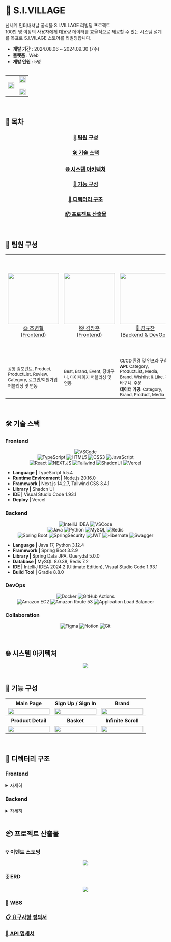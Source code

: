 # 🛒 S.I.VILLAGE
신세계 인터내셔날 공식몰 S.I.VILLAGE 리빌딩 프로젝트 <br>
100만 명 이상의 사용자에게 대용량 데이터를 효율적으로 제공할 수 있는 시스템 설계를 목표로 S.I.VILAGE 스토어를 리빌딩합니다.

- **개발 기간** : 2024.08.06 ~ 2024.09.30 (7주)
- **플랫폼** : Web
- **개발 인원** : 5명 <br><br>

<table align="center">
  <tbody align="center"> 
    <tr>
      <td align="center" valign="middle" width="50%">
        <img width="100%" src="./readme-assets/thumbnail.png"  />
      </td>
      <td align="center" valign="middle" width="50%">
        <div style="display: inline-block; text-align: center;">
          <img width="100%" src="./readme-assets/service_access_qr.png" /> <br><br>
          <img width="100%" src="./readme-assets/service_access_qr.png" />
        </div>
      </td>
    </tr>
  </tbody>
</table> <br>


## 🔎 목차
<div align="center">

### <a href="#developers">🌟 팀원 구성</a>
### <a href="#techStack">🛠️ 기술 스택</a>
### <a href="#systemArchitecture">🌐 시스템 아키텍처</a>
### <a href="#skills">📲 기능 구성</a>
### <a href="#directories">📂 디렉터리 구조</a>
### <a href="#projectDeliverables">📦 프로젝트 산출물</a>
</div>
<br>

## 🌟 팀원 구성
<a name="developers"></a>
<div align="center">
<table>
    <tr>
        <td height="320px" align="center"> <a href="https://github.com/bbang7">
            <img src="./readme-assets/jo-byeong-cheol.png" width="160px" /> <br> 🌞 조병철 <br>(Frontend) </a> <br></td>
        <td height="320px" align="center"> <a href="https://github.com/jangdebug">
            <img src="./readme-assets/kim-jang-hoon.png" width="160px" /> <br> 🐱 김장훈 <br>(Frontend) </a> <br></td>
        <td height="320px" align="center"> <a href="https://github.com/gyudol">
            <img src="./readme-assets/kim-gyu-chan.png" width="160px" /> <br> 🐹 김규찬 <br>(Backend & DevOps) </a> <br></td>
        <td height="320px" align="center"> <a href="https://github.com/aidzero01">
            <img src="./readme-assets/kim-seong-soo.png" width="160px" /> <br> 😈 김성수 <br>(Backend) </a> <br></td>
        <td height="320px" align="center"> <a href="https://github.com/everydayday">
            <img src="./readme-assets/kim-dae-hee.png" width="160px" /> <br> 👨🏻‍💻 김대희 <br>(Backend) </a> <br></td>
    </tr>
    <tr>
      <td width="160px">
        <sub>
          공통 컴포넌트, Product, ProductList, Review, Category, 로그인/회원가입 퍼블리싱 및 연동
        </sub>
      </td>
      <td width="160px">
        <sub>
          Best, Brand, Event, 장바구니, 마이페이지 퍼블리싱 및 연동
        </sub>
      </td>
      <td width="160px">
        <sub>
        CI/CD 환경 및 인프라 구축 <br>
        <strong>API</strong>: Category, ProductList, Media, Brand, Wishlist & Like, 장바구니, 주문 <br>
        <strong>데이터 가공</strong>: Category, Brand, Product, Media
        </sub>
      </td>
      <td width="160px">
        <sub>
          Spring Security, JWT <br>
          <strong>API</strong>: Review, Statistics, 로그인/회원가입, 마이페이지 <br>
        <strong>데이터 가공</strong>: Review
        </sub>
        </sub>
      </td>
      <td width="160px">
        <sub>
          <strong>API</strong>: Product, Product Option <br>
        <strong>데이터 가공</strong>: ProductOption
      </td>
    </tr>
</table>
</div>
<br>

## 🛠️ 기술 스택
<a name="techStack"></a>
### Frontend

<div align="center">

![VSCode](https://img.shields.io/badge/VisualStudioCode-007ACC?style=for-the-badge&logo=VisualStudioCode&logoColor=white)<br>
![TypeScript](https://img.shields.io/badge/TypeScript-007ACC?style=for-the-badge&logo=typescript&logoColor=white)
![HTML5](https://img.shields.io/badge/html5-%23E34F26.svg?style=for-the-badge&logo=html5&logoColor=white)
![CSS3](https://img.shields.io/badge/css3-%231572B6.svg?style=for-the-badge&logo=css3&logoColor=white)
![JavaScript](https://img.shields.io/badge/javascript-F7DF1E?style=for-the-badge&logo=javascript&logoColor=white)<br>
![React](https://img.shields.io/badge/react-61DAFB?style=for-the-badge&logo=react&logoColor=white)
![NEXT.JS](https://img.shields.io/badge/Next.js-000000?style=for-the-badge&logo=Next.js&logoColor=white)
![Tailwind](https://img.shields.io/badge/TailwindCSS-06B6D4?style=for-the-badge&logo=TailwindCSS&logoColor=white)
![ShadcnUI](https://img.shields.io/badge/shadcnui-000000.svg?style=for-the-badge&logo=shadcnui&logoColor=#000000)
![Vercel](https://img.shields.io/badge/vercel-%23000000.svg?style=for-the-badge&logo=vercel&logoColor=white)
</div>

- **Language |** TypeScript 5.5.4
- **Runtime Environment |** Node.js 20.16.0
- **Framework |** Next.js 14.2.7, Tailwind CSS 3.4.1
- **Library |** Shadcn UI
- **IDE |** Visual Studio Code 1.93.1
- **Deploy |** Vercel

### Backend
<div align="center">

![IntelliJ IDEA](https://img.shields.io/badge/intellijidea-000000.svg?&style=for-the-badge&logo=intellijidea&logoColor=white)
![VSCode](https://img.shields.io/badge/VisualStudioCode-007ACC?style=for-the-badge&logo=VisualStudioCode&logoColor=white)<br>
![Java](https://img.shields.io/badge/java-%23ED8B00.svg?style=for-the-badge&logo=openjdk&logoColor=white)
![Python](https://img.shields.io/badge/python-3670A0?style=for-the-badge&logo=python&logoColor=ffdd54)
![MySQL](https://img.shields.io/badge/MySQL-4479A1.svg?&style=for-the-badge&logo=MySQL&logoColor=white)
![Redis](https://img.shields.io/badge/redis-%23DD0031.svg?style=for-the-badge&logo=redis&logoColor=white)<br>
![Spring Boot](https://img.shields.io/badge/springboot-6DB33F.svg?&style=for-the-badge&logo=springboot&logoColor=white)
![SpringSecurity](https://img.shields.io/badge/springsecurity-6DB33F?style=for-the-badge&logo=springsecurity&logoColor=white)
![JWT](https://img.shields.io/badge/JWT-black?style=for-the-badge&logo=JSON%20web%20tokens)
![Hibernate](https://img.shields.io/badge/Hibernate-59666C?style=for-the-badge&logo=Hibernate&logoColor=white)
![Swagger](https://img.shields.io/badge/-Swagger-%23Clojure?style=for-the-badge&logo=swagger&logoColor=white)
</div>

- **Language |** Java 17, Python 3.12.4
- **Framework |** Spring Boot 3.2.9
- **Library |** Spring Data JPA, Querydsl 5.0.0
- **Database |** MySQL 8.0.38, Redis 7.2
- **IDE |** IntelliJ IDEA 2024.2 (Ultimate Edition), Visual Studio Code 1.93.1
- **Build Tool |** Gradle 8.8.0

### DevOps
<div align="center">

![Docker](https://img.shields.io/badge/docker-%230db7ed.svg?style=for-the-badge&logo=docker&logoColor=white)
![GitHub Actions](https://img.shields.io/badge/github%20actions-%232671E5.svg?style=for-the-badge&logo=githubactions&logoColor=white)<br>
![Amazon EC2](https://img.shields.io/badge/amazonec2-FF9900.svg?style=for-the-badge&logo=amazonec2&logoColor=white)
![Amazon Route 53](https://img.shields.io/badge/amazonroute53-8C4FFF.svg?style=for-the-badge&logo=amazonroute53&logoColor=white)
![Application Load Balancer](https://img.shields.io/badge/awselasticloadbalancing-8C4FFF.svg?style=for-the-badge&logo=awselasticloadbalancing&logoColor=white)
</div>

### Collaboration
<div align="center">

![Figma](https://img.shields.io/badge/figma-%23F24E1E.svg?style=for-the-badge&logo=figma&logoColor=white)
![Notion](https://img.shields.io/badge/notion-000000.svg?style=for-the-badge&logo=notion&logoColor=white)
![Git](https://img.shields.io/badge/git-%23F05033.svg?style=for-the-badge&logo=git&logoColor=white)
</div>
<br>

## 🌐 시스템 아키텍처
<a name="systemArchitecture"></a>
<div align="center"> 

<img src="./readme-assets/architecture.png"/>
</div>
<br>

## 📲 기능 구성
<a name="skills"></a>
<div align="center"> 
<table>
  <tbody align="center"> 
    <tr> <th style="text-align: center"> Main Page </th> <th style="text-align: center"> Sign Up / Sign In </th> <th style="text-align: center"> Brand </th> </tr>
    <tr> <td width="33%"><img width="100%" src="./readme-assets/main_page.gif"/></td> 
    <td width="33%"><img width="100%" src="./readme-assets/signin_signup.gif"/></td> 
      <td width="33%"><img width="100%" src="./readme-assets/brand.gif"/></td> </tr>
    <tr> <th style="text-align: center"> Product Detail </th> <th style="text-align: center"> Basket </th> <th style="text-align: center"> Infinite Scroll </th> </tr>
    <tr> <td width="33%"><img width="100%" src="./readme-assets/product_detail.gif"/></td> <td width="33%"><img width="100%" src="./readme-assets/basket.gif"/></td> 
      <td width="33%"><img width="100%" src="./readme-assets/infinite_scroll.gif"/></td> </tr>
  </tbody>
</table>
</div>
<br>

## 📂 디렉터리 구조
<a name="directories"></a>
### Frontend
<details align="left">
  <summary>
    자세히
  </summary>

  ```
  📦frontfend
 ┣ 📂.husky
 ┣ 📂public
 ┃ ┣ 📂assets
 ┃ ┃ ┗ 📂fonts
 ┣ 📂src
 ┃ ┣ 📂actions
 ┃ ┃ ┣ 📂auth
 ┃ ┃ ┣ 📂basket
 ┃ ┃ ┣ 📂best
 ┃ ┃ ┣ 📂brand
 ┃ ┃ ┣ 📂category
 ┃ ┃ ┣ 📂event
 ┃ ┃ ┣ 📂like
 ┃ ┃ ┣ 📂main
 ┃ ┃ ┣ 📂mypage
 ┃ ┃ ┣ 📂order
 ┃ ┃ ┣ 📂product
 ┃ ┃ ┗ 📂review
 ┃ ┣ 📂app
 ┃ ┃ ┣ 📂(auth)
 ┃ ┃ ┃ ┣ 📂sign-in
 ┃ ┃ ┃ ┃ ┣ 📂find-account
 ┃ ┃ ┃ ┃ ┣ 📂find-result
 ┃ ┃ ┃ ┣ 📂sign-up
 ┃ ┃ ┃ ┃ ┣ 📂phone
 ┃ ┃ ┃ ┃ ┣ 📂simple
 ┃ ┃ ┣ 📂(main)
 ┃ ┃ ┃ ┣ 📂best
 ┃ ┃ ┃ ┃ ┣ 📂gift
 ┃ ┃ ┃ ┃ ┣ 📂popular
 ┃ ┃ ┃ ┃ ┣ 📂view
 ┃ ┃ ┃ ┣ 📂event
 ┃ ┃ ┣ 📂api
 ┃ ┃ ┃ ┗ 📂auth
 ┃ ┃ ┃ ┃ ┗ 📂[...nextauth]
 ┃ ┃ ┣ 📂basket
 ┃ ┃ ┃ ┣ 📂regular
 ┃ ┃ ┣ 📂brand
 ┃ ┃ ┃ ┣ 📂favorite
 ┃ ┃ ┣ 📂category
 ┃ ┃ ┣ 📂config
 ┃ ┃ ┣ 📂context
 ┃ ┃ ┣ 📂event-detail
 ┃ ┃ ┃ ┣ 📂[id]
 ┃ ┃ ┃ ┃ ┣ 📂@category
 ┃ ┃ ┃ ┃ ┣ 📂@relation
 ┃ ┃ ┣ 📂mypage
 ┃ ┃ ┃ ┣ 📂beautysize
 ┃ ┃ ┃ ┃ ┣ 📂beauty
 ┃ ┃ ┃ ┣ 📂delivery-info
 ┃ ┃ ┃ ┃ ┣ 📂account
 ┃ ┃ ┃ ┃ ┣ 📂add
 ┃ ┃ ┃ ┃ ┣ 📂modify
 ┃ ┃ ┃ ┣ 📂modPassword
 ┃ ┃ ┃ ┣ 📂order
 ┃ ┃ ┃ ┣ 📂review
 ┃ ┃ ┃ ┃ ┣ 📂products
 ┃ ┃ ┃ ┣ 📂searchwish
 ┃ ┃ ┃ ┃ ┣ 📂events
 ┃ ┃ ┣ 📂order
 ┃ ┃ ┣ 📂product
 ┃ ┃ ┃ ┣ 📂[[...slug]]
 ┃ ┃ ┣ 📂product-detail
 ┃ ┃ ┃ ┣ 📂[id]
 ┃ ┃ ┃ ┃ ┣ 📂@review
 ┃ ┃ ┃ ┃ ┣ 📂@summary
 ┃ ┃ ┣ 📂providers
 ┃ ┃ ┣ 📂reviews
 ┃ ┃ ┃ ┗ 📂[id]
 ┃ ┣ 📂components
 ┃ ┃ ┣ 📂basket
 ┃ ┃ ┣ 📂best
 ┃ ┃ ┣ 📂brand
 ┃ ┃ ┣ 📂category
 ┃ ┃ ┣ 📂dummy
 ┃ ┃ ┣ 📂event
 ┃ ┃ ┃ ┣ 📂detail
 ┃ ┃ ┣ 📂find-account
 ┃ ┃ ┣ 📂icons
 ┃ ┃ ┃ ┣ 📂auth-service-header
 ┃ ┃ ┃ ┣ 📂basket
 ┃ ┃ ┃ ┣ 📂best
 ┃ ┃ ┃ ┣ 📂bottom-navigation
 ┃ ┃ ┃ ┣ 📂brand
 ┃ ┃ ┃ ┣ 📂footer
 ┃ ┃ ┃ ┣ 📂main-header
 ┃ ┃ ┃ ┣ 📂mypage
 ┃ ┃ ┃ ┣ 📂product
 ┃ ┃ ┃ ┣ 📂product-cat-info-header
 ┃ ┃ ┃ ┣ 📂product-detail
 ┃ ┃ ┃ ┣ 📂product-list-header
 ┃ ┃ ┃ ┣ 📂review
 ┃ ┃ ┃ ┣ 📂sign-in
 ┃ ┃ ┃ ┣ 📂sign-up
 ┃ ┃ ┃ ┗ 📂to-top-button
 ┃ ┃ ┣ 📂layout
 ┃ ┃ ┣ 📂main
 ┃ ┃ ┣ 📂mypage
 ┃ ┃ ┃ ┣ 📂myBeautySize
 ┃ ┃ ┃ ┣ 📂myDelivery
 ┃ ┃ ┃ ┃ ┣ 📂addDelivery
 ┃ ┃ ┃ ┃ ┣ 📂modifyDelivery
 ┃ ┃ ┃ ┣ 📂myInfoCategory
 ┃ ┃ ┃ ┣ 📂myInfoLookUp
 ┃ ┃ ┃ ┣ 📂myInfoTop
 ┃ ┃ ┃ ┣ 📂myPassword
 ┃ ┃ ┃ ┣ 📂myReview
 ┃ ┃ ┃ ┣ 📂myWish
 ┃ ┃ ┃ ┣ 📂order
 ┃ ┃ ┣ 📂order
 ┃ ┃ ┣ 📂product
 ┃ ┃ ┣ 📂product-detail
 ┃ ┃ ┣ 📂rank
 ┃ ┃ ┣ 📂review
 ┃ ┃ ┣ 📂sign-in
 ┃ ┃ ┣ 📂sign-up
 ┃ ┃ ┃ ┣ 📂simple
 ┃ ┃ ┃ ┃ ┣ 📂esseitial-form-item
 ┃ ┃ ┃ ┃ ┣ 📂optional-form-item
 ┃ ┃ ┣ 📂ui
 ┃ ┃ ┗ 📂util
 ┃ ┣ 📂datas
 ┃ ┃ ┗ 📂dummy
 ┃ ┃ ┃ ┣ 📂basket
 ┃ ┃ ┃ ┣ 📂best
 ┃ ┃ ┃ ┣ 📂brand
 ┃ ┃ ┃ ┣ 📂category
 ┃ ┃ ┃ ┣ 📂event
 ┃ ┃ ┃ ┣ 📂main
 ┃ ┃ ┃ ┣ 📂mypage
 ┃ ┃ ┃ ┣ 📂order
 ┃ ┃ ┃ ┣ 📂product
 ┃ ┃ ┃ ┣ 📂review
 ┃ ┃ ┃ ┗ 📂sign-up
 ┃ ┣ 📂hooks
 ┃ ┣ 📂lib
 ┃ ┣ 📂types
 ┣ 📜.eslintrc.json
 ┣ 📜.gitignore
 ┣ 📜.prettierignore
 ┣ 📜.prettierrc.json
 ┣ 📜components.json
 ┣ 📜next.config.mjs
 ┣ 📜package-lock.json
 ┣ 📜package.json
 ┣ 📜postcss.config.mjs
 ┣ 📜README.md
 ┣ 📜tailwind.config.ts
 ┗ 📜tsconfig.json
  ```
</details>

### Backend
<details align="left">
  <summary>
    자세히
  </summary>

  ```
  추가 예정
  ```
</details>
<br>

## 📦 프로젝트 산출물
<a name="projectDeliverables"></a>
<h3>💡 이벤트 스토밍</h3>
<div align="center"> 

<img src="./readme-assets/event_storming.png"/>
</div>

<h3>🗄️ ERD</h3>
<div align="center"> 

<img src="./readme-assets/erd_image.png"/>
</div>

<h3><a href="https://docs.google.com/spreadsheets/d/1ORgQ3SfN6lYpZYbLtl5h9VWyCNxmcLcOwg_KS7RETA0/edit?gid=118836952#gid=118836952" target="_blank">📅 WBS</a></h3>

<h3><a href="https://docs.google.com/spreadsheets/d/1ORgQ3SfN6lYpZYbLtl5h9VWyCNxmcLcOwg_KS7RETA0/edit?gid=1474673446#gid=1474673446" target="_blank">📋 요구사항 정의서</a></h3>

<h3><a href="https://docs.google.com/spreadsheets/d/1ORgQ3SfN6lYpZYbLtl5h9VWyCNxmcLcOwg_KS7RETA0/edit?gid=1680415821#gid=1680415821" target="_blank">📡 API 명세서</a></h3>
